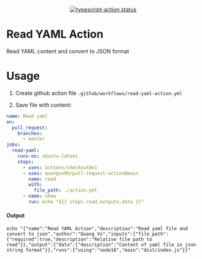 <p align="center">
  <a href="https://github.com/actions/typescript-action/actions"><img alt="typescript-action status" src="https://github.com/actions/typescript-action/workflows/build-test/badge.svg"></a>
</p>

# Read YAML Action

Read YAML content and convert to JSON format

# Usage

1. Create github action file `.github/workflows/read-yaml-action.yml`

2. Save file with content:

```yaml
name: Read yaml
on:
  pull_request:
    branches:
      - master
jobs:
  read-yaml:
    runs-on: ubuntu-latest
    steps:
      - uses: actions/checkout@v1
      - uses: quangvo09/pull-request-action@main
        name: read
        with:
          file_path: ./action.yml
      - name: show
        run: echo "${{ steps.read.outputs.data }}"
```

#### Output

```
echo "{"name":"Read YAML Action","description":"Read yaml file and convert to json","author":"Quang Vo","inputs":{"file_path":{"required":true,"description":"Relative file path to read"}},"output":{"data":{"description":"Content of yaml file in json string format"}},"runs":{"using":"node16","main":"dist/index.js"}}"
```